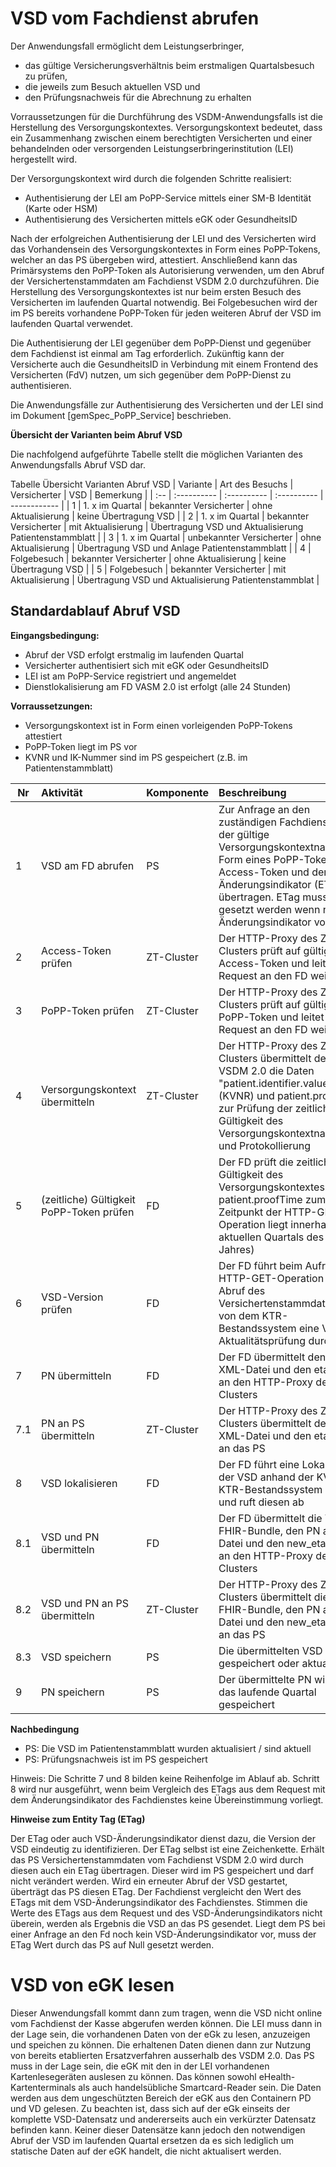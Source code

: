 # VSD vom Fachdienst abrufen
Der Anwendungsfall ermöglicht dem Leistungserbringer,
- das gültige Versicherungsverhältnis beim erstmaligen Quartalsbesuch zu prüfen,
- die jeweils zum Besuch aktuellen VSD und
- den Prüfungsnachweis für die Abrechnung zu erhalten

Vorraussetzungen für die Durchführung des VSDM-Anwendungsfalls ist die Herstellung des Versorgungskontextes. Versorgungskontext bedeutet, dass ein Zusammenhang zwischen einem berechtigten Versicherten und einer behandelnden oder versorgenden Leistungserbringerinstitution (LEI) hergestellt wird.

Der Versorgungskontext wird durch die folgenden Schritte realisiert:
- Authentisierung der LEI am PoPP-Service mittels einer SM-B Identität (Karte oder HSM)
- Authentisierung des Versicherten mittels eGK oder GesundheitsID

Nach der erfolgreichen Authentisierung der LEI und des Versicherten wird das Vorhandensein des Versorgungskontextes in Form eines PoPP-Tokens, welcher an das PS übergeben wird, attestiert. Anschließend kann das Primärsystems den PoPP-Token als Autorisierung verwenden, um den Abruf der Versichertenstammdaten am Fachdienst VSDM 2.0 durchzuführen. Die Herstellung des Versorgungskontextes ist nur beim ersten Besuch des Versicherten im laufenden Quartal notwendig. Bei Folgebesuchen wird der im PS bereits vorhandene PoPP-Token für jeden weiteren Abruf der VSD im laufenden Quartal verwendet.

Die Authentisierung der LEI gegenüber dem PoPP-Dienst und gegenüber dem Fachdienst ist einmal am Tag erforderlich.
Zukünftig kann der Versicherte auch die GesundheitsID in Verbindung mit einem Frontend des Versicherten (FdV) nutzen, um sich gegenüber dem PoPP-Dienst zu authentisieren.

Die Anwendungsfälle zur Authentisierung des Versicherten und der LEI sind im Dokument [gemSpec_PoPP_Service] beschrieben.

**Übersicht der Varianten beim Abruf VSD**

Die nachfolgend aufgeführte Tabelle stellt die möglichen Varianten des Anwendungsfalls Abruf VSD dar.

Tabelle Übersicht Varianten Abruf VSD
| Variante | Art des Besuchs | Versicherter | VSD | Bemerkung |
| :-- | :---------- | :---------- | :---------- | ------------ |
| 1 | 1. x im Quartal | bekannter Versicherter | ohne Aktualisierung | keine Übertragung VSD |
| 2 | 1. x im Quartal | bekannter Versicherter | mit Aktualisierung | Übertragung VSD und Aktualisierung Patientenstammblatt |
| 3 | 1. x im Quartal | unbekannter Versicherter | ohne Aktualisierung | Übertragung VSD und Anlage Patientenstammblatt |
| 4 | Folgebesuch | bekannter Versicherter | ohne Aktualisierung | keine Übertragung VSD |
| 5 | Folgebesuch | bekannter Versicherter | mit Aktualisierung | Übertragung VSD und Aktualisierung Patientenstammblat |


## Standardablauf Abruf VSD 

**Eingangsbedingung:**
- Abruf der VSD erfolgt erstmalig im laufenden Quartal
- Versicherter authentisiert sich mit eGK oder GesundheitsID
- LEI ist am PoPP-Service registriert und angemeldet
- Dienstlokalisierung am FD VASM 2.0 ist erfolgt (alle 24 Stunden)

**Vorraussetzungen:**
- Versorgungskontext ist in Form einen vorleigenden PoPP-Tokens attestiert
- PoPP-Token liegt im PS vor
- KVNR und IK-Nummer sind im PS gespeichert (z.B. im Patientenstammblatt)

| Nr | Aktivität | Komponente | Beschreibung |
| -- | :-------- | :----------- | :---------- |
| 1 | VSD am FD abrufen | PS | Zur Anfrage an den zuständigen Fachdienst wird der gültige Versorgungskontextnachweis in Form eines PoPP-Tokens, der Access-Token und der VSD-Änderungsindikator (ETag) übertragen. ETag muss auf "0" gesetzt werden wenn noch kein Änderungsindikator vorliegt |
| 2 | Access-Token prüfen | ZT-Cluster | Der HTTP-Proxy des ZT-Clusters prüft auf gültigen Access-Token und leitet den Request an den FD weiter. |
| 3 | PoPP-Token prüfen | ZT-Cluster | Der HTTP-Proxy des ZT-Clusters prüft auf gültigen PoPP-Token und leitet den Request an den FD weiter. |
| 4 | Versorgungskontext übermitteln | ZT-Cluster | Der HTTP-Proxy des ZT-Clusters übermittelt dem FD VSDM 2.0 die Daten "patient.identifier.value" (KVNR) und patient.proof_time zur Prüfung der zeitlichen Gültigkeit des Versorgungskontextnachweises und Protokollierung  |
| 5 | (zeitliche) Gültigkeit PoPP-Token prüfen | FD | Der FD prüft die zeitliche Gültigkeit des Versorgungskontextes: Wert patient.proofTime zum Zeitpunkt der HTTP-GET-Operation liegt innerhalb des aktuellen Quartals des aktuellen Jahres) |
| 6 | VSD-Version prüfen | FD | Der FD führt beim Aufruf der HTTP-GET-Operation vor dem Abruf des Versichertenstammdatensatzes von dem KTR-Bestandssystem eine VSD-Aktualitätsprüfung durch |
| 7 | PN übermitteln | FD | Der FD übermittelt den PN als XML-Datei und den etag_value an den HTTP-Proxy des ZT-Clusters |
| 7.1 | PN an PS übermitteln | ZT-Cluster | Der HTTP-Proxy des ZT-Clusters übermittelt den PN als XML-Datei und den etag_value an das PS |
| 8 | VSD lokalisieren | FD | Der FD führt eine Lokalisierung der VSD anhand der KVNR am KTR-Bestandssystem durch und ruft diesen ab |
| 8.1 | VSD und PN übermitteln | FD | Der FD übermittelt die VSD als FHIR-Bundle, den PN als XML-Datei und den new_etag_value an den HTTP-Proxy des ZT-Clusters |
| 8.2 | VSD und PN an PS übermitteln | ZT-Cluster | Der HTTP-Proxy des ZT-Clusters übermittelt die VSD als FHIR-Bundle, den PN als XML-Datei und den new_etag_value an das PS |
| 8.3 | VSD speichern | PS | Die übermittelten VSD werden gespeichert oder aktualisiert |
| 9 | PN speichern | PS | Der übermittelte PN wird für das laufende Quartal gespeichert |

**Nachbedingung**
- PS: Die VSD im Patientenstammblatt wurden aktualisiert / sind aktuell
- PS: Prüfungsnachweis ist im PS gespeichert

Hinweis: Die Schritte 7 und 8 bilden keine Reihenfolge im Ablauf ab. Schritt 8 wird nur ausgeführt, wenn beim Vergleich des ETags aus dem Request mit dem Änderungsindikator des Fachdienstes keine Übereinstimmung vorliegt.

**Hinweise zum Entity Tag (ETag)**

Der ETag oder auch VSD-Änderungsindikator dienst dazu, die Version der VSD eindeutig zu identifizieren. Der ETag selbst ist eine Zeichenkette.
Erhält das PS Versichertenstammdaten vom Fachdienst VSDM 2.0 wird durch diesen auch ein ETag übertragen. Dieser wird im PS gespeichert und darf nicht verändert werden. Wird ein erneuter Abruf der VSD gestartet, überträgt das PS diesen ETag. Der Fachdienst vergleicht den Wert des ETags mit dem VSD-Änderungsindikator des Fachdienstes. Stimmen die Werte des ETags aus dem Request und des VSD-Änderungsindikators nicht überein, werden als Ergebnis die VSD an das PS gesendet.
Liegt dem PS bei einer Anfrage an den Fd noch kein VSD-Änderungsindikator vor, muss der ETag Wert durch das PS auf Null gesetzt werden.


# VSD von eGK lesen
Dieser Anwendungsfall kommt dann zum tragen, wenn die VSD nicht online vom Fachdienst der Kasse abgerufen werden können. Die LEI muss dann in der Lage sein, die vorhandenen Daten von der eGk zu lesen, anzuzeigen und speichen zu können. Die erhaltenen Daten dienen dann zur Nutzung von bereits etablierten Ersatzverfahren ausserhalb des VSDM 2.0.
Das PS muss in der Lage sein, die eGK mit den in der LEI vorhandenen Kartenlesegeräten auslesen zu können. Das können sowohl eHealth-Kartenterminals als auch handelsübliche Smartcard-Reader sein. 
Die Daten werden aus dem ungeschützten Bereich der eGK aus den Containern PD und VD gelesen.
Zu beachten ist, dass sich auf der eGk einseits der komplette VSD-Datensatz und andererseits auch ein verkürzter Datensatz befinden kann. Keiner dieser Datensätze kann jedoch den notwendigen Abruf der VSD im laufenden Quartal ersetzen da es sich lediglich um statische Daten auf der eGK handelt, die nicht aktualisert werden.

